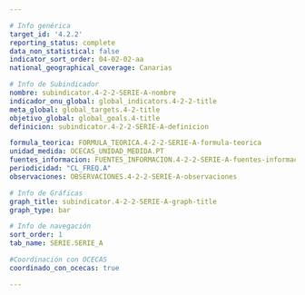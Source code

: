 ```yaml
---

# Info genérica
target_id: '4.2.2'
reporting_status: complete
data_non_statistical: false
indicator_sort_order: 04-02-02-aa
national_geographical_coverage: Canarias

# Info de Subindicador
nombre: subindicator.4-2-2-SERIE-A-nombre
indicador_onu_global: global_indicators.4-2-2-title
meta_global: global_targets.4-2-title
objetivo_global: global_goals.4-title
definicion: subindicator.4-2-2-SERIE-A-definicion

formula_teorica: FORMULA_TEORICA.4-2-2-SERIE-A-formula-teorica
unidad_medida: OCECAS_UNIDAD_MEDIDA.PT
fuentes_informacion: FUENTES_INFORMACION.4-2-2-SERIE-A-fuentes-informacion
periodicidad: "CL_FREQ.A"
observaciones: OBSERVACIONES.4-2-2-SERIE-A-observaciones

# Info de Gráficas
graph_title: subindicator.4-2-2-SERIE-A-graph-title
graph_type: bar

# Info de navegación
sort_order: 1
tab_name: SERIE.SERIE_A

#Coordinación con OCECAS
coordinado_con_ocecas: true

---
```

